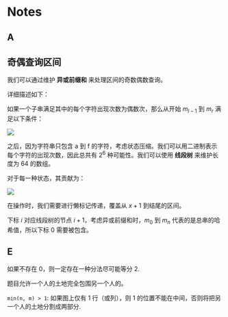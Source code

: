 # Notes

## A

## 奇偶查询区间

我们可以通过维护 **异或前缀和** 来处理区间的奇数偶数查询。

详细描述如下：

如果一个子串满足其中的每个字符出现次数为偶数次，那么从开始 $m_{l-1}$ 到 $m_r$ 满足以下条件：

<img src="https://latex.codecogs.com/svg.latex?m_r%20-%20m_{l-1}%20=%200" />

之后，因为字符串只包含 a 到 f 的字符，考虑状态压缩。我们可以用二进制表示每个字符的出现次数，因此总共有 $2^6$ 种可能性。我们可以使用 **线段树** 来维护长度为 64 的数组。

对于每一种状态，其贡献为：

<img src="https://latex.codecogs.com/svg.latex?\frac{state_i%20*%20(state_i%20-%201)}{2}" />

在操作时，我们需要进行懒标记传递，覆盖从 $x + 1$ 到结尾的区间。

下标 $i$ 对应线段树的节点 $i + 1$，考虑异或前缀和时，$m_0$ 到 $m_n$ 代表的是总串的哈希值，所以下标 0 需要被包含。

## E

如果不存在 0，则一定存在一种分法尽可能等分 2.

题目允许一个人的土地完全包围另一个人的。

`min(n, m) > 1`: 如果图上仅有 1 行（或列），则 1 的位置不能在中间，否则将把另一个人的土地分割成两部分.
